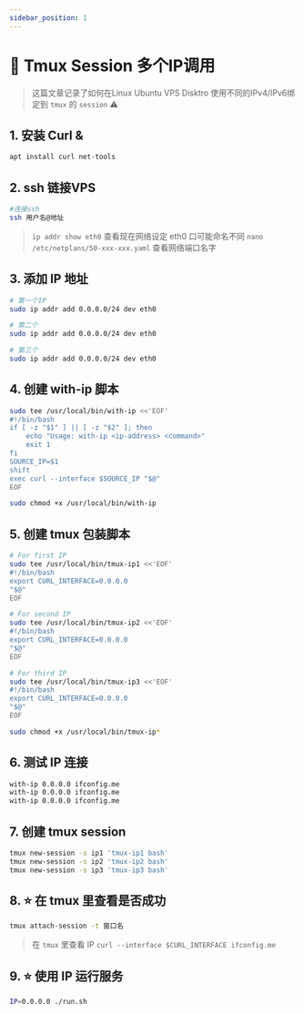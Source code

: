 ```yaml
---
sidebar_position: 1
---
```


# 🔧 Tmux Session 多个IP调用

> 这篇文章记录了如何在Linux Ubuntu VPS Disktro 使用不同的IPv4/IPv6绑定到 `tmux` 的 `session` ⚠️

## 1. 安装 Curl &

```sh
apt install curl net-tools
```

## 2. ssh 链接VPS

```sh
#连接ssh
ssh 用户名@地址
```

> `ip addr show eth0` 查看现在网络设定 eth0 口可能命名不同 `nano /etc/netplans/50-xxx-xxx.yaml` 查看网络端口名字

## 3. 添加 IP 地址

```sh
# 第一个IP
sudo ip addr add 0.0.0.0/24 dev eth0

# 第二个
sudo ip addr add 0.0.0.0/24 dev eth0

# 第三个
sudo ip addr add 0.0.0.0/24 dev eth0
```

## 4. 创建 with-ip 脚本

```sh
sudo tee /usr/local/bin/with-ip <<'EOF'
#!/bin/bash
if [ -z "$1" ] || [ -z "$2" ]; then
    echo "Usage: with-ip <ip-address> <command>"
    exit 1
fi
SOURCE_IP=$1
shift
exec curl --interface $SOURCE_IP "$@"
EOF

sudo chmod +x /usr/local/bin/with-ip
```

## 5. 创建 tmux 包装脚本

```sh
# For first IP
sudo tee /usr/local/bin/tmux-ip1 <<'EOF'
#!/bin/bash
export CURL_INTERFACE=0.0.0.0
"$@"
EOF

# For second IP
sudo tee /usr/local/bin/tmux-ip2 <<'EOF'
#!/bin/bash
export CURL_INTERFACE=0.0.0.0
"$@"
EOF

# For third IP
sudo tee /usr/local/bin/tmux-ip3 <<'EOF'
#!/bin/bash
export CURL_INTERFACE=0.0.0.0
"$@"
EOF

sudo chmod +x /usr/local/bin/tmux-ip*
```


## 6. 测试 IP 连接

```sh
with-ip 0.0.0.0 ifconfig.me
with-ip 0.0.0.0 ifconfig.me
with-ip 0.0.0.0 ifconfig.me
```

## 7. 创建 tmux session

```sh
tmux new-session -s ip1 'tmux-ip1 bash'
tmux new-session -s ip2 'tmux-ip2 bash'
tmux new-session -s ip3 'tmux-ip3 bash'
```

## 8. ⭐️ 在 tmux 里查看是否成功

```sh
tmux attach-session -t 窗口名
```

> 在 `tmux` 里查看 IP `curl --interface $CURL_INTERFACE ifconfig.me`


## 9. ⭐️ 使用 IP 运行服务

```sh
IP=0.0.0.0 ./run.sh
```
